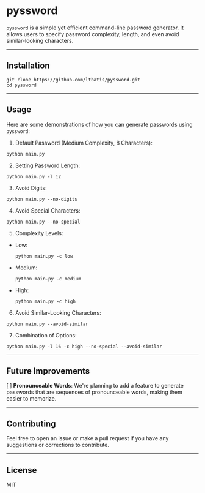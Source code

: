 # pyssword
`pyssword` is a simple yet efficient command-line password generator. It allows users to specify password complexity, length, and even avoid similar-looking characters.

---
## Installation
```
git clone https://github.com/ltbatis/pyssword.git
cd pyssword
```

---

## Usage
Here are some demonstrations of how you can generate passwords using `pyssword`:
1. Default Password (Medium Complexity, 8 Characters):
```
python main.py
```
2. Setting Password Length:
```
python main.py -l 12
```
3. Avoid Digits:
```
python main.py --no-digits
```
4. Avoid Special Characters:
```
python main.py --no-special
```
5. Complexity Levels:
- Low:
    ```
    python main.py -c low
    ```
- Medium:
    ```
    python main.py -c medium
    ```
- High:
    ```
    python main.py -c high
    ```
6. Avoid Similar-Looking Characters:
```
python main.py --avoid-similar
```
7. Combination of Options:
```
python main.py -l 16 -c high --no-special --avoid-similar
```

---
## Future Improvements

[ ] **Pronounceable Words**: We're planning to add a feature to generate passwords that are sequences of pronounceable words, making them easier to memorize.

---
## Contributing
Feel free to open an issue or make a pull request if you have any suggestions or corrections to contribute.

---
## License
MIT

